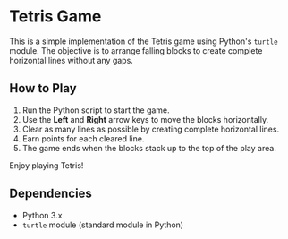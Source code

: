 # Tetris Game

This is a simple implementation of the Tetris game using Python's `turtle` module. The objective is to arrange falling blocks to create complete horizontal lines without any gaps.

## How to Play

1. Run the Python script to start the game.
2. Use the **Left** and **Right** arrow keys to move the blocks horizontally.
3. Clear as many lines as possible by creating complete horizontal lines.
4. Earn points for each cleared line.
5. The game ends when the blocks stack up to the top of the play area.

Enjoy playing Tetris!

## Dependencies

- Python 3.x
- `turtle` module (standard module in Python)

